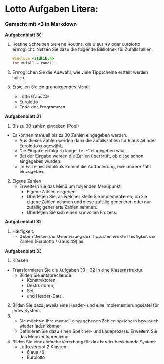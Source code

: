 # Lotto Aufgaben Litera:
### Gemacht mit <3 in Markdown
**Aufgabenblatt 30**
1. Routine
Schreiben Sie eine Routine, die 6 aus 49 oder Eurolotto ermöglicht. Nutzen Sie dazu die folgende Bibliothek für Zufallszahlen.
    ```c
    #include <stdlib.h>
    int zufall = rand();
    ```
2. Ermöglichen Sie die Auswahl, wie viele Tippscheine erstellt werden sollen.

3. Erstellen Sie ein grundlegendes Menü:
    - Lotto 6 aus 49
    - Eurolotto
    - Ende des Programmes

**Aufgabenblatt 31**
1. Bis zu 30 zahlen eingeben (Pool)
- Es können manuell bis zu 30 Zahlen eingegeben werden. 
    - Aus diesen Zahlen werden dann die Zufallszahlen für 6 aus 49 oder Eurolotto ausgewählt. 
    - Die Eingabe erfolgt so lange, bis -1 eingegeben wird. 
    - Bei der Eingabe werden die Zahlen überprüft, ob diese schon eingegeben wurden. 
    - Im Fall eines Duplikats kommt die Aufforderung, eine andere Zahl einzugeben.

2. Eigene Zahlen
    - Erweitern Sie das Menü um folgenden Menüpunkt:
        - Eigene Zahlen eingeben
        - Überlegen Sie, an welcher Stelle Sie implementieren, ob Sie eigene Zahlen nehmen und diese zufällig generieren oder nur zufällig generierte Zahlen nehmen. 
        - Überlegen Sie sich einen sinnvollen Prozess.

**Aufgabenblatt 32**
1. Häufigkeit:
    -  Geben Sie bei der Generierung des Tippscheines die Häufigkeit der Zahlen (Eurolotto / 6 aus 49) an.

**Aufgabenblatt 33**
1. Klassen

- Transformieren Sie die Aufgaben 30 – 32 in eine Klassenstruktur. 
    - Bilden Sie entsprechende 
        - Konstruktoren, 
        - Destruktoren, 
        - Set
        - und Header-Datei.
2. Bilden Sie dazu jeweils eine Header- und eine Implementierungsdatei für jedes System.
3. 
    - Sie möchten Ihre manuell eingegebenen Zahlen speichern bzw. auch wieder laden können. 
    - Definieren Sie dazu einen Speicher- und Ladeprozess. Erweitern Sie das Menü entsprechend.
4. Bilden Sie eine einfache Vererbung für das bereits bestehende System: 
    - Lotto vererbt 2 Klassen: 
        - 6 aus 49
        - Eurolotto
